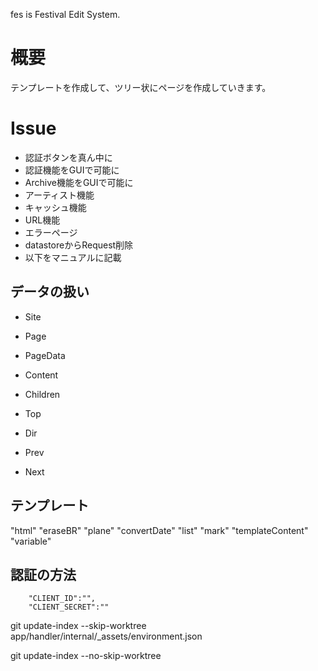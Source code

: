 fes is Festival Edit System.

# 概要

テンプレートを作成して、ツリー状にページを作成していきます。

# Issue

- 認証ボタンを真ん中に
- 認証機能をGUIで可能に
- Archive機能をGUIで可能に
- アーティスト機能
- キャッシュ機能
- URL機能
- エラーページ
- datastoreからRequest削除
- 以下をマニュアルに記載

## データの扱い

- Site

- Page

- PageData

- Content

- Children

- Top

- Dir

- Prev

- Next

## テンプレート

"html"
"eraseBR"
"plane"
"convertDate"
"list"
"mark"
"templateContent"
"variable"



## 認証の方法


```
    "CLIENT_ID":"",
    "CLIENT_SECRET":""
```

git update-index --skip-worktree app/handler/internal/\_assets/environment.json

git update-index --no-skip-worktree 
